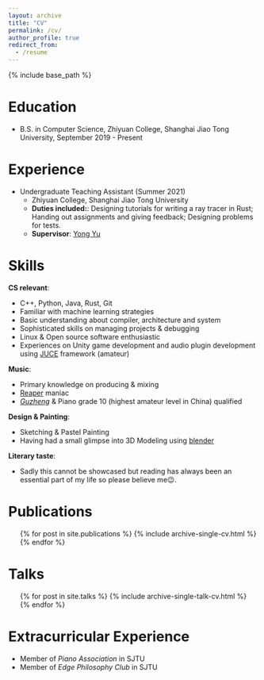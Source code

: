 ```yaml
---
layout: archive
title: "CV"
permalink: /cv/
author_profile: true
redirect_from:
  - /resume
---
```


{% include base_path %}

Education
======
- B.S. in Computer Science, Zhiyuan College, Shanghai Jiao Tong University, September 2019 - Present

Experience
======
- Undergraduate Teaching Assistant (Summer 2021)
	- Zhiyuan College, Shanghai Jiao Tong University
	- **Duties included:**: Designing tutorials for writing a ray tracer in Rust; Handing out assignments and giving feedback; Designing problems for tests.
	- **Supervisor**: [Yong Yu](https://apex.sjtu.edu.cn/members/yyu) 
  
Skills
======
**CS relevant**:
- C++, Python, Java, Rust, Git
- Familiar with machine learning strategies
- Basic understanding about compiler, architecture and system
- Sophisticated skills on managing projects & debugging
- Linux & Open source software enthusiastic
- Experiences on Unity game development and audio plugin development using [JUCE](https://juce.com/) framework (amateur)

**Music**:
- Primary knowledge on producing & mixing
- [Reaper](https://www.reaper.fm/) maniac
- [_Guzheng_](https://en.wikipedia.org/wiki/Guzheng) & Piano grade 10 (highest amateur level in China) qualified

**Design & Painting**:
- Sketching & Pastel Painting
- Having had a small glimpse into 3D Modeling using [blender](https://www.blender.org/)

**Literary taste**:
- Sadly this cannot be showcased but reading has always been an essential part of my life so please believe me&#128521;.

Publications
======
  <ul>{% for post in site.publications %}
    {% include archive-single-cv.html %}
  {% endfor %}</ul>
  
Talks
======
  <ul>{% for post in site.talks %}
    {% include archive-single-talk-cv.html %}
  {% endfor %}</ul>
  
Extracurricular Experience
======
- Member of _Piano Association_ in SJTU
- Member of _Edge Philosophy Club_ in SJTU
